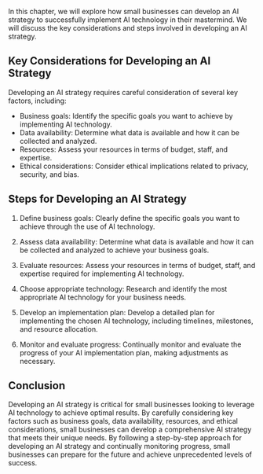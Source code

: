 

In this chapter, we will explore how small businesses can develop an AI strategy to successfully implement AI technology in their mastermind. We will discuss the key considerations and steps involved in developing an AI strategy.

Key Considerations for Developing an AI Strategy
------------------------------------------------

Developing an AI strategy requires careful consideration of several key factors, including:

* Business goals: Identify the specific goals you want to achieve by implementing AI technology.
* Data availability: Determine what data is available and how it can be collected and analyzed.
* Resources: Assess your resources in terms of budget, staff, and expertise.
* Ethical considerations: Consider ethical implications related to privacy, security, and bias.

Steps for Developing an AI Strategy
-----------------------------------

1. Define business goals: Clearly define the specific goals you want to achieve through the use of AI technology.

2. Assess data availability: Determine what data is available and how it can be collected and analyzed to achieve your business goals.

3. Evaluate resources: Assess your resources in terms of budget, staff, and expertise required for implementing AI technology.

4. Choose appropriate technology: Research and identify the most appropriate AI technology for your business needs.

5. Develop an implementation plan: Develop a detailed plan for implementing the chosen AI technology, including timelines, milestones, and resource allocation.

6. Monitor and evaluate progress: Continually monitor and evaluate the progress of your AI implementation plan, making adjustments as necessary.

Conclusion
----------

Developing an AI strategy is critical for small businesses looking to leverage AI technology to achieve optimal results. By carefully considering key factors such as business goals, data availability, resources, and ethical considerations, small businesses can develop a comprehensive AI strategy that meets their unique needs. By following a step-by-step approach for developing an AI strategy and continually monitoring progress, small businesses can prepare for the future and achieve unprecedented levels of success.
